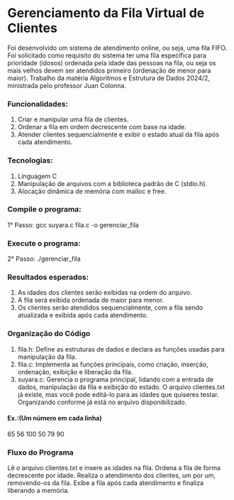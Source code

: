 # Gerenciamento da Fila Virtual de Clientes
Foi desenvolvido um sistema de atendimento online, ou seja, uma fila FIFO. Foi solicitado como requisito do sistema ter uma fila específica para prioridade (idosos) ordenada pela idade das pessoas na fila, ou seja os mais velhos devem ser atendidos primeiro (ordenação de menor para maior). Trabalho da matéria Algoritmos e Estrutura de Dados 2024/2, ministrada pelo professor Juan Colonna.

### Funcionalidades:
1. Criar e manipular uma fila de clientes.
2. Ordenar a fila em ordem decrescente com base na idade.
3. Atender clientes sequencialmente e exibir o estado atual da fila após cada atendimento.

### Tecnologias:
1. Linguagem C
2. Manipulação de arquivos com a biblioteca padrão de C (stdio.h).
3. Alocação dinâmica de memória com malloc e free.

### Compile o programa:
1° Passo: gcc suyara.c fila.c -o gerenciar_fila
### Execute o programa:
2° Passo: ./gerenciar_fila

### Resultados esperados:
1. As idades dos clientes serão exibidas na ordem do arquivo.
2. A fila será exibida ordenada de maior para menor.
3. Os clientes serão atendidos sequencialmente, com a fila sendo atualizada e exibida após cada atendimento.

### Organização do Código
1. fila.h: Define as estruturas de dados e declara as funções usadas para manipulação da fila.
2. fila.c: Implementa as funções principais, como criação, inserção, ordenação, exibição e liberação da fila.
3. suyara.c: Gerencia o programa principal, lidando com a entrada de dados, manipulação da fila e exibição do estado.
O arquivo clientes.txt já existe, mas você pode editá-lo para as idades que quiseres testar. Organizando conforme já está no arquivo disponibilizado.
#### Ex.:(Um número em cada linha)
65
56
100
50
79
90
### Fluxo do Programa
Lê o arquivo clientes.txt e insere as idades na fila.
Ordena a fila de forma decrescente por idade.
Realiza o atendimento dos clientes, um por um, removendo-os da fila.
Exibe a fila após cada atendimento e finaliza liberando a memória.
